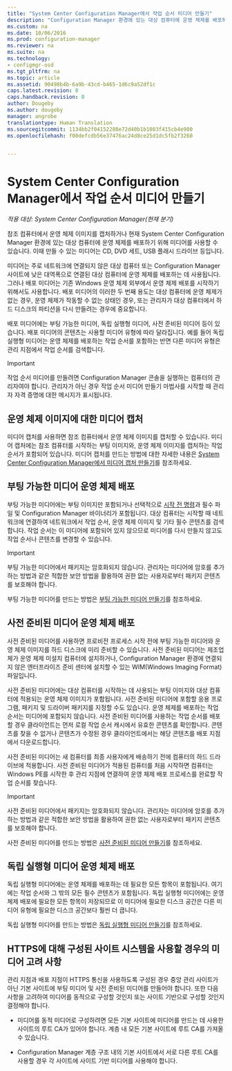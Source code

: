 ```yaml
---
title: "System Center Configuration Manager에서 작업 순서 미디어 만들기"
description: "Configuration Manager 환경에 있는 대상 컴퓨터에 운영 체제를 배포하는 작업 순서 미디어(예: CD)를 만듭니다."
ms.custom: na
ms.date: 10/06/2016
ms.prod: configuration-manager
ms.reviewer: na
ms.suite: na
ms.technology:
- configmgr-osd
ms.tgt_pltfrm: na
ms.topic: article
ms.assetid: 90498b4b-6a9b-43cd-b465-1d6c9a52df1c
caps.latest.revision: 8
caps.handback.revision: 0
author: Dougeby
ms.author: dougeby
manager: angrobe
translationtype: Human Translation
ms.sourcegitcommit: 1134bb2f04152288e72d40b1b1083f415cb4e900
ms.openlocfilehash: f00defcdb56e37476ac24d8ce25d1dc5fb2f3260


---
```

# <a name="create-task-sequence-media-with-system-center-configuration-manager"></a>System Center Configuration Manager에서 작업 순서 미디어 만들기

*적용 대상: System Center Configuration Manager(현재 분기)*

참조 컴퓨터에서 운영 체제 이미지를 캡처하거나 현재 System Center Configuration Manager 환경에 있는 대상 컴퓨터에 운영 체제를 배포하기 위해 미디어를 사용할 수 있습니다. 이때 만들 수 있는 미디어는 CD, DVD 세트, USB 플래시 드라이브 등입니다.  

 미디어는 주로 네트워크에 연결되지 않은 대상 컴퓨터 또는 Configuration Manager 사이트에 낮은 대역폭으로 연결된 대상 컴퓨터에 운영 체제를 배포하는 데 사용됩니다. 그러나 배포 미디어는 기존 Windows 운영 체제 외부에서 운영 체제 배포를 시작하기 위해서도 사용합니다. 배포 미디어의 이러한 두 번째 용도는 대상 컴퓨터에 운영 체제가 없는 경우, 운영 체제가 작동할 수 없는 상태인 경우, 또는 관리자가 대상 컴퓨터에서 하드 디스크의 파티션을 다시 만들려는 경우에 중요합니다.  

 배포 미디어에는 부팅 가능한 미디어, 독립 실행형 미디어, 사전 준비된 미디어 등이 있습니다. 배포 미디어의 콘텐츠는 사용할 미디어 유형에 따라 달라집니다. 예를 들어 독립 실행형 미디어는 운영 체제를 배포하는 작업 순서를 포함하는 반면 다른 미디어 유형은 관리 지점에서 작업 순서를 검색합니다.  

> [!IMPORTANT]  
>  작업 순서 미디어를 만들려면 Configuration Manager 콘솔을 실행하는 컴퓨터의 관리자여야 합니다. 관리자가 아닌 경우 작업 순서 미디어 만들기 마법사를 시작할 때 관리자 자격 증명에 대한 메시지가 표시됩니다.  

##  <a name="a-namebkmkplancapturemediaa-capture-media-for-operating-system-images"></a><a name="BKMK_PlanCaptureMedia"></a> 운영 체제 이미지에 대한 미디어 캡처  
 미디어 캡처를 사용하면 참조 컴퓨터에서 운영 체제 이미지를 캡처할 수 있습니다. 미디어 캡처에는 참조 컴퓨터를 시작하는 부팅 이미지와, 운영 체제 이미지를 캡처하는 작업 순서가 포함되어 있습니다. 미디어 캡처를 만드는 방법에 대한 자세한 내용은 [System Center Configuration Manager에서 미디어 캡처 만들기](create-capture-media.md)를 참조하세요.  

##  <a name="a-namebkmkplanbootablemediaa-bootable-media-operating-system-deployments"></a><a name="BKMK_PlanBootableMedia"></a> 부팅 가능한 미디어 운영 체제 배포  
 부팅 가능한 미디어에는 부팅 이미지만 포함되거나 선택적으로 [시작 전 명령](../understand/prestart-commands-for-task-sequence-media.md)과 필수 파일 및 Configuration Manager 바이너리가 포함됩니다. 대상 컴퓨터는 시작할 때 네트워크에 연결하여 네트워크에서 작업 순서, 운영 체제 이미지 및 기타 필수 콘텐츠를 검색합니다. 작업 순서는 이 미디어에 포함되어 있지 않으므로 미디어를 다시 만들지 않고도 작업 순서나 콘텐츠를 변경할 수 있습니다.  

> [!IMPORTANT]  
>  부팅 가능한 미디어에서 패키지는 암호화되지 않습니다. 관리자는 미디어에 암호를 추가하는 방법과 같은 적합한 보안 방법을 활용하여 권한 없는 사용자로부터 패키지 콘텐츠를 보호해야 합니다.  

 부팅 가능한 미디어를 만드는 방법은 [부팅 가능한 미디어 만들기](create-bootable-media.md)를 참조하세요.  

##  <a name="a-namebkmkplanprestagedmediaa-prestaged-media-operating-system-deployments"></a><a name="BKMK_PlanPrestagedMedia"></a> 사전 준비된 미디어 운영 체제 배포  
 사전 준비된 미디어를 사용하면 프로비전 프로세스 시작 전에 부팅 가능한 미디어와 운영 체제 이미지를 하드 디스크에 미리 준비할 수 있습니다. 사전 준비된 미디어는 제조업체가 운영 체제 미설치 컴퓨터에 설치하거나, Configuration Manager 환경에 연결되지 않은 엔터프라이즈 준비 센터에 설치할 수 있는 WIM(Windows Imaging Format) 파일입니다.  

 사전 준비된 미디어에는 대상 컴퓨터를 시작하는 데 사용되는 부팅 이미지와 대상 컴퓨터에 적용되는 운영 체제 이미지가 포함됩니다. 사전 준비된 미디어에 포함할 응용 프로그램, 패키지 및 드라이버 패키지를 지정할 수도 있습니다. 운영 체제를 배포하는 작업 순서는 미디어에 포함되지 않습니다. 사전 준비된 미디어를 사용하는 작업 순서를 배포할 경우 클라이언트는 먼저 로컬 작업 순서 캐시에서 유효한 콘텐츠를 확인합니다. 콘텐츠를 찾을 수 없거나 콘텐츠가 수정된 경우 클라이언트에서는 해당 콘텐츠를 배포 지점에서 다운로드합니다.  

 사전 준비된 미디어는 새 컴퓨터를 최종 사용자에게 배송하기 전에 컴퓨터의 하드 드라이브에 적용합니다. 사전 준비된 미디어가 적용된 컴퓨터를 처음 시작하면 컴퓨터는 Windows PE를 시작한 후 관리 지점에 연결하여 운영 체제 배포 프로세스를 완료할 작업 순서를 찾습니다.  

> [!IMPORTANT]  
>  사전 준비된 미디어에서 패키지는 암호화되지 않습니다. 관리자는 미디어에 암호를 추가하는 방법과 같은 적합한 보안 방법을 활용하여 권한 없는 사용자로부터 패키지 콘텐츠를 보호해야 합니다.  

 사전 준비된 미디어를 만드는 방법은 [사전 준비된 미디어 만들기](create-prestaged-media.md)를 참조하세요.  

##  <a name="a-namebkmkplanstandalonemediaa-stand-alone-media-operating-system-deployments"></a><a name="BKMK_PlanStandaloneMedia"></a> 독립 실행형 미디어 운영 체제 배포  
 독립 실행형 미디어에는 운영 체제를 배포하는 데 필요한 모든 항목이 포함됩니다. 여기에는 작업 순서와 그 밖의 모든 필수 콘텐츠가 포함됩니다. 독립 실행형 미디어에는 운영 체제 배포에 필요한 모든 항목이 저장되므로 이 미디어에 필요한 디스크 공간은 다른 미디어 유형에 필요한 디스크 공간보다 훨씬 더 큽니다.  

 독립 실행형 미디어를 만드는 방법은 [독립 실행형 미디어 만들기](create-stand-alone-media.md)를 참조하세요.  

## <a name="media-considerations-when-using-site-systems-configured-for-https"></a>HTTPS에 대해 구성된 사이트 시스템을 사용할 경우의 미디어 고려 사항  
 관리 지점과 배포 지점이 HTTPS 통신을 사용하도록 구성된 경우 중앙 관리 사이트가 아닌 기본 사이트에 부팅 미디어 및 사전 준비된 미디어를 만들어야 합니다. 또한 다음 사항을 고려하여 미디어를 동적으로 구성할 것인지 또는 사이트 기반으로 구성할 것인지 결정해야 합니다.  

-   미디어를 동적 미디어로 구성하려면 모든 기본 사이트에 미디어를 만드는 데 사용한 사이트의 루트 CA가 있어야 합니다. 계층 내 모든 기본 사이트에 루트 CA를 가져올 수 있습니다.  

-   Configuration Manager 계층 구조 내의 기본 사이트에서 서로 다른 루트 CA를 사용할 경우 각 사이트에 사이트 기반 미디어를 사용해야 합니다.  



<!--HONumber=Nov16_HO1-->


